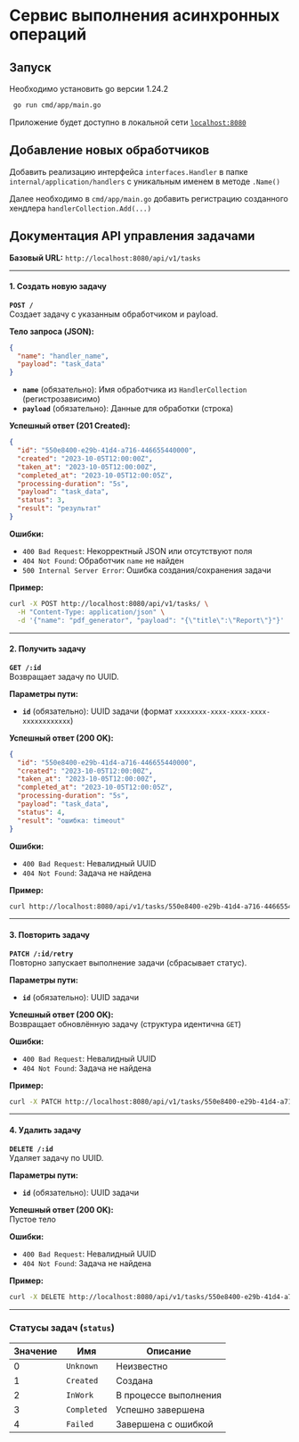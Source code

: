 # Сервис выполнения асинхронных операций

## Запуск
Необходимо установить go версии 1.24.2

```bash
 go run cmd/app/main.go 
```

Приложение будет доступно в локальной сети [`localhost:8080`](http://localhost:8080)

## Добавление новых обработчиков

Добавить реализацию интерфейса `interfaces.Handler` 
в папке `internal/application/handlers` с уникальным именем в методе `.Name()`

Далее необходимо в `cmd/app/main.go` добавить регистрацию созданного хендлера `handlerCollection.Add(...)`

## Документация API управления задачами
**Базовый URL:** `http://localhost:8080/api/v1/tasks`

---

#### **1. Создать новую задачу**
**`POST /`**  
Создает задачу с указанным обработчиком и payload.

**Тело запроса (JSON):**
```json
{
  "name": "handler_name",
  "payload": "task_data"
}
```
- **`name`** (обязательно): Имя обработчика из `HandlerCollection` (регистрозависимо)
- **`payload`** (обязательно): Данные для обработки (строка)

**Успешный ответ (201 Created):**
```json
{
  "id": "550e8400-e29b-41d4-a716-446655440000",
  "created": "2023-10-05T12:00:00Z",
  "taken_at": "2023-10-05T12:00:00Z",
  "completed_at": "2023-10-05T12:00:05Z",
  "processing-duration": "5s",
  "payload": "task_data",
  "status": 3,
  "result": "результат"
}
```
**Ошибки:**
- `400 Bad Request`: Некорректный JSON или отсутствуют поля
- `404 Not Found`: Обработчик `name` не найден
- `500 Internal Server Error`: Ошибка создания/сохранения задачи

**Пример:**
```bash
curl -X POST http://localhost:8080/api/v1/tasks/ \
  -H "Content-Type: application/json" \
  -d '{"name": "pdf_generator", "payload": "{\"title\":\"Report\"}"}'
```

---

#### **2. Получить задачу**
**`GET /:id`**  
Возвращает задачу по UUID.

**Параметры пути:**
- **`id`** (обязательно): UUID задачи (формат `xxxxxxxx-xxxx-xxxx-xxxx-xxxxxxxxxxxx`)

**Успешный ответ (200 OK):**
```json
{
  "id": "550e8400-e29b-41d4-a716-446655440000",
  "created": "2023-10-05T12:00:00Z",
  "taken_at": "2023-10-05T12:00:00Z",
  "completed_at": "2023-10-05T12:00:05Z",
  "processing-duration": "5s",
  "payload": "task_data",
  "status": 4,
  "result": "ошибка: timeout"
}
```
**Ошибки:**
- `400 Bad Request`: Невалидный UUID
- `404 Not Found`: Задача не найдена

**Пример:**
```bash
curl http://localhost:8080/api/v1/tasks/550e8400-e29b-41d4-a716-446655440000
```

---

#### **3. Повторить задачу**
**`PATCH /:id/retry`**  
Повторно запускает выполнение задачи (сбрасывает статус).

**Параметры пути:**
- **`id`** (обязательно): UUID задачи

**Успешный ответ (200 OK):**  
Возвращает обновлённую задачу (структура идентична `GET`)

**Ошибки:**
- `400 Bad Request`: Невалидный UUID
- `404 Not Found`: Задача не найдена

**Пример:**
```bash
curl -X PATCH http://localhost:8080/api/v1/tasks/550e8400-e29b-41d4-a716-446655440000/retry
```

---

#### **4. Удалить задачу**
**`DELETE /:id`**  
Удаляет задачу по UUID.

**Параметры пути:**
- **`id`** (обязательно): UUID задачи

**Успешный ответ (200 OK):**  
Пустое тело

**Ошибки:**
- `400 Bad Request`: Невалидный UUID
- `404 Not Found`: Задача не найдена

**Пример:**
```bash
curl -X DELETE http://localhost:8080/api/v1/tasks/550e8400-e29b-41d4-a716-446655440000
```

---

### Статусы задач (`status`)
| Значение | Имя         | Описание              |
|----------|-------------|-----------------------|
| 0        | `Unknown`   | Неизвестно            |
| 1        | `Created`   | Создана               |
| 2        | `InWork`    | В процессе выполнения |
| 3        | `Completed` | Успешно завершена     |
| 4        | `Failed`    | Завершена с ошибкой   |

